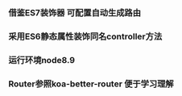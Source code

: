 ### 借鉴ES7装饰器 可配置自动生成路由

### 采用ES6静态属性装饰同名controller方法

### 运行环境node8.9

### Router参照koa-better-router 便于学习理解
